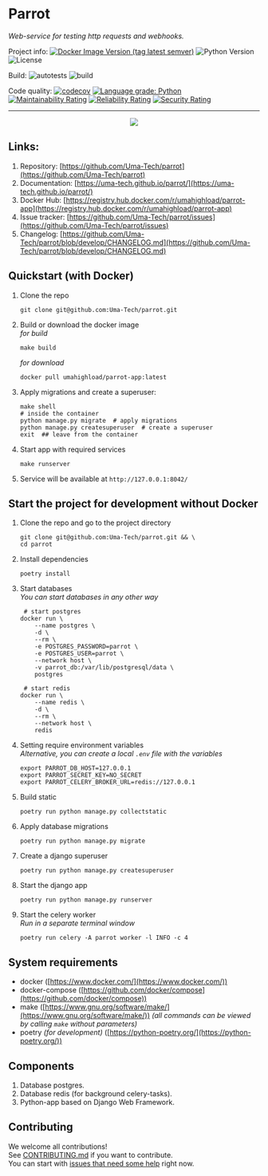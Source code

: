 # Parrot
_Web-service for testing http requests and webhooks._

Project info:
[![Docker Image Version (tag latest semver)](https://img.shields.io/docker/v/umahighload/parrot-app/latest)](https://registry.hub.docker.com/r/umahighload/parrot-app)
![Python Version](https://img.shields.io/static/v1?label=python&message=3.8&color=blue)
![License](https://img.shields.io/static/v1?label=license&message=Apache+2&color=blue)

Build:
![autotests](https://github.com/Uma-Tech/parrot/workflows/autotests/badge.svg)
![build](https://github.com/Uma-Tech/parrot/workflows/build/badge.svg)

Code quality:
[![codecov](https://codecov.io/gh/Uma-Tech/parrot/branch/develop/graph/badge.svg)](https://codecov.io/gh/Uma-Tech/parrot)
[![Language grade: Python](https://img.shields.io/lgtm/grade/python/g/Uma-Tech/parrot.svg?logo=lgtm&logoWidth=18)](https://lgtm.com/projects/g/Uma-Tech/parrot/context:python)
[![Maintainability Rating](https://sonarcloud.io/api/project_badges/measure?project=Uma-Tech_parrot&metric=sqale_rating)](https://sonarcloud.io/dashboard?id=Uma-Tech_parrot)
[![Reliability Rating](https://sonarcloud.io/api/project_badges/measure?project=Uma-Tech_parrot&metric=reliability_rating)](https://sonarcloud.io/dashboard?id=Uma-Tech_parrot)
[![Security Rating](https://sonarcloud.io/api/project_badges/measure?project=Uma-Tech_parrot&metric=security_rating)](https://sonarcloud.io/dashboard?id=Uma-Tech_parrot)

---

<p align="center">
    <img src="https://github.com/Uma-Tech/parrot/raw/master/static/parrot_icon.png">
</p>

## Links:
1. Repository: [https://github.com/Uma-Tech/parrot](https://github.com/Uma-Tech/parrot)
1. Documentation: [https://uma-tech.github.io/parrot/](https://uma-tech.github.io/parrot/)
1. Docker Hub: [https://registry.hub.docker.com/r/umahighload/parrot-app](https://registry.hub.docker.com/r/umahighload/parrot-app)
1. Issue tracker: [https://github.com/Uma-Tech/parrot/issues](https://github.com/Uma-Tech/parrot/issues)
1. Changelog: [https://github.com/Uma-Tech/parrot/blob/develop/CHANGELOG.md](https://github.com/Uma-Tech/parrot/blob/develop/CHANGELOG.md)

## Quickstart (with Docker)
1. Clone the repo
    ```shell
    git clone git@github.com:Uma-Tech/parrot.git
    ```

1. Build or download the docker image  
    _for build_
    ```shell
    make build
    ```
    _for download_
    ```shell script
    docker pull umahighload/parrot-app:latest
    ```

1. Apply migrations and create a superuser:
    ```shell
    make shell
    # inside the container
    python manage.py migrate  # apply migrations
    python manage.py createsuperuser  # create a superuser
    exit  ## leave from the container
    ```

1. Start app with required services
    ```shell
    make runserver
    ```

1. Service will be available at `http://127.0.0.1:8042/`

## Start the project for development without Docker
1. Clone the repo and go to the project directory
    ```shell
    git clone git@github.com:Uma-Tech/parrot.git && \
    cd parrot
    ```

1. Install dependencies
    ```shell
    poetry install
    ```

1. Start databases  
    _You can start databases in any other way_
   ```shell
    # start postgres
   docker run \
       --name postgres \
       -d \
       --rm \
       -e POSTGRES_PASSWORD=parrot \
       -e POSTGRES_USER=parrot \
       --network host \
       -v parrot_db:/var/lib/postgresql/data \
       postgres
   
    # start redis
   docker run \
       --name redis \
       -d \
       --rm \
       --network host \
       redis 
    ```

1. Setting require environment variables  
   _Alternative, you can create a local `.env` file with the variables_
    ```shell
    export PARROT_DB_HOST=127.0.0.1
    export PARROT_SECRET_KEY=NO_SECRET
    export PARROT_CELERY_BROKER_URL=redis://127.0.0.1
    ```

1. Build static
    ```shell
    poetry run python manage.py collectstatic
    ```

1. Apply database migrations
    ```shell
    poetry run python manage.py migrate
    ```

1. Create a django superuser
    ```shell
    poetry run python manage.py createsuperuser
    ```

1. Start the django app
    ```shell
    poetry run python manage.py runserver
    ```

1. Start the celery worker  
   _Run in a separate terminal window_
    ```shell
    poetry run celery -A parrot worker -l INFO -c 4
    ```
    

## System requirements
* docker ([https://www.docker.com/](https://www.docker.com/))
* docker-compose
    ([https://github.com/docker/compose](https://github.com/docker/compose))
* make
    ([https://www.gnu.org/software/make/](https://www.gnu.org/software/make/))
    _(all commands can be viewed by calling `make` without parameters)_
* poetry _(for development)_
  ([https://python-poetry.org/](https://python-poetry.org/))

## Components
1. Database postgres.
1. Database redis (for background celery-tasks).
1. Python-app based on Django Web Framework.

## Contributing
We welcome all contributions!  
See [CONTRIBUTING.md](CONTRIBUTING.md) if you want to contribute.  
You can start with [issues that need some help](https://github.com/Uma-Tech/parrot/issues)
right now.
